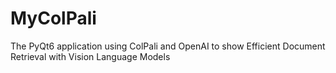 # MyColPali
The PyQt6 application using ColPali and OpenAI to show Efficient Document Retrieval with Vision Language Models
